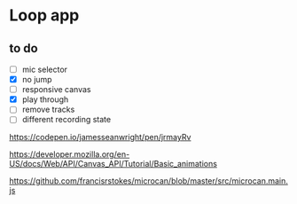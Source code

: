 # Loop app

## to do

- [ ] mic selector
- [x] no jump
- [ ] responsive canvas
- [x] play through
- [ ] remove tracks
- [ ] different recording state

https://codepen.io/jamesseanwright/pen/jrmayRv

https://developer.mozilla.org/en-US/docs/Web/API/Canvas_API/Tutorial/Basic_animations

https://github.com/francisrstokes/microcan/blob/master/src/microcan.main.js
